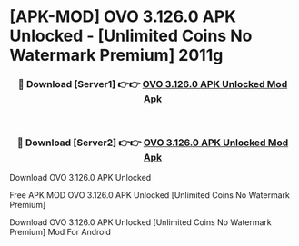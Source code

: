 # [APK-MOD] OVO 3.126.0 APK Unlocked - [Unlimited Coins No Watermark Premium] 2011g



<div align="center">
<h3>🔴 Download [Server1] 👉👉 <a href="https://momento.my/?title=OVO_3.126.0_APK_Unlocked">OVO 3.126.0 APK Unlocked Mod Apk</a></h3><br>

<h3>🔴 Download [Server2] 👉👉 <a href="https://momento.my/?title=OVO_3.126.0_APK_Unlocked">OVO 3.126.0 APK Unlocked Mod Apk</a></h3>
</div>



Download OVO 3.126.0 APK Unlocked 

Free APK MOD OVO 3.126.0 APK Unlocked [Unlimited Coins No Watermark Premium]

Download OVO 3.126.0 APK Unlocked [Unlimited Coins No Watermark Premium] Mod For Android
